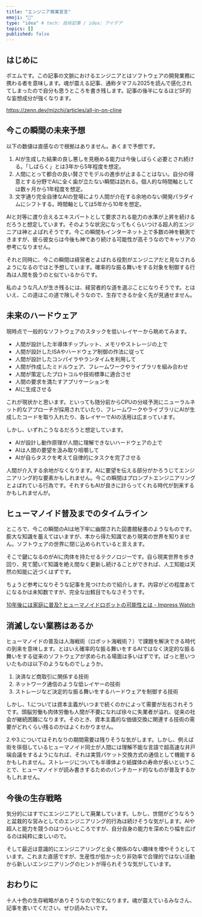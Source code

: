 ```yaml
---
title: "エンジニア廃業宣言"
emoji: "💬"
type: "idea" # tech: 技術記事 / idea: アイデア
topics: []
published: false
---
```

## はじめに

ポエムです。この記事の文脈におけるエンジニアとはソフトウェアの開発業務に携わる者を意味します。魂が震える記事、通称タマフル2025を読んで感化されてしまったので自分も思うところを書き残します。記事の後半になるほどSF的な妄想成分が強くなります。

https://zenn.dev/mizchi/articles/all-in-on-cline

## 今この瞬間の未来予想

以下の数値は直感なので根拠はありません。あくまで予想です。

1. AIが生成した結果の良し悪しを見極める能力は今後しばらく必要とされ続ける。「しばらく」とは3年から5年程度を想定。
2. 人間にとって都合の良い賢さでモデルの進歩が止まることはない。自分の得意とする分野でAIに全く歯が立たない瞬間は訪れる。個人的な時間軸としては数ヶ月から1年程度を想定。
3. 文字通り完全自律なAIの登場により人間が介在する余地のない開発パラダイムにシフトする。時間軸としては5年から10年を想定。

AIと対等に渡り合えるエキスパートとして要求される能力の水準が上昇を続けるだろうと想定しています。そのような状況になってもくらいつける超人的エンジニアは神とよばれそうです。今この瞬間もインターネット上で多数の神を観測できますが、彼ら彼女らは今後も神であり続ける可能性が高そうなのでキャリアの参考になりません。

それと同時に、今この瞬間は経営者とよばれる役割がエンジニアだと見なされるようになるのではと予想しています。確率的な振る舞いをする対象を制御する行為は人間を扱うのと似ているからです。

私のような凡人が生き残るには、経営者的な道を選ぶことになりそうです。とはいえ、この道はこの道で険しそうなので、生存できるか全く先が見通せません。

## 未来のハードウェア

現時点で一般的なソフトウェアのスタックを低いレイヤーから眺めてみます。

- 人間が設計した半導体チップレット、メモリやストレージの上で
- 人間が設計したISAやハードウェア制御の作法に従って
- 人間が設計したコンパイラやランタイムを利用して
- 人間が作成したミドルウェア、フレームワークやライブラリを組み合わせ
- 人間が策定したプロトコルや技術標準に適合させ
- 人間の要求を満たすアプリケーションを
- AIに生成させる

これが現状かと思います。といっても随分前からCPUの分岐予測にニューラルネット的なアプローチが採用されていたり、フレームワークやライブラリにAIが生成したコードを取り入れたり、各レイヤーでAIの活用は広まっています。

しかし、いずれこうなるだろうと想定しています。

- AIが設計し動作原理が人間に理解できないハードウェアの上で
- AIは人間の要望を汲み取り咀嚼して
- AIが自らタスクを考えて自律的にタスクを完了させる

人間が介入する余地がなくなります。AIに要望を伝える部分がかろうじてエンジニアリング的な要素かもしれません。今この瞬間はプロンプトエンジニアリングとよばれている行為です。それすらもAIが良きに計らってくれる時代が到来するかもしれませんが。

## ヒューマノイド普及までのタイムライン

ところで、今この瞬間のAIは地下牢に幽閉された図書館秘書のようなものです。膨大な知識を蓄えてはいますが、本から得た知識であり現実の世界を知りません。ソフトウェアの世界に閉じ込められていると言えます。

そこで鍵になるのがAIに肉体を持たせるテクノロジーです。自ら現実世界を歩き回り、見て聞いて知識を絶え間なく更新し続けることができれば、人工知能は天然の知能に近づくはずです。

ちょうど参考になりそうな記事を見つけたので紹介します。内容がどの程度あてになるかは未知数ですが、完全な出鱈目でもなさそうです。

[10年後には家庭に普及? ヒューマノイドロボットの可能性とは - Impress Watch](https://www.watch.impress.co.jp/docs/topic/1665412.html)

## 消滅しない業務はあるか

ヒューマノイドの普及は人海戦術（ロボット海戦術？）で課題を解決できる時代の到来を意味します。とはいえ確率的な振る舞いをするAIではなく決定的な振る舞いをする従来のソフトウェアが求められる場面は多いはずです。ぱっと思いついたものは以下のようなものでしょうか。

1. 決済など商取引に関係する技術
2. ネットワーク通信のような低レイヤーの技術
3. ストレージなど決定的な振る舞いをするハードウェアを制御する技術

しかし、1.については資本主義がいつまで続くのかによって需要が左右されそうです。頭脳労働も肉体労働も人間が不要になれば徐々に失業者が溢れ、従来の社会が継続困難になります。そのとき、資本主義的な価値交換に関連する技術の需要がどれくらい残るのかはよくわかりません。

2.や3.についてはそれなりの期間需要は残りそうな気がします。しかし、例えば街を徘徊しているヒューマノイド同士が人間には理解不能な言語で超高速な井戸端会議をするようになれば、それは実質パケット交換方式の通信として機能するかもしれません。ストレージについても半導体より紙媒体の寿命が長いということで、ヒューマノイドが読み書きするためのパンチカード的なものが普及するかもしれません。

## 今後の生存戦略

気分的にはすでにエンジニアとして廃業しています。しかし、世間がどうなろうと盆栽的な営みとしてのエンジニアリング的行為は続けそうな気がします。AIや超人と能力を競うのはつらいところですが、自分自身の能力を深めたり幅を広げるのは純粋に楽しいので。

そして最近は意識的にエンジニアリングと全く関係のない趣味を増やそうとしています。これまた直感ですが、生産性が低かったり非効率で合理的ではない活動から新しいエンジニアリングのヒントが得られそうな気がしています。

## おわりに

十人十色の生存戦略がありそうなので気になります。魂が震えているみなさん、記事を書いてください。ぜひ読みたいです。
